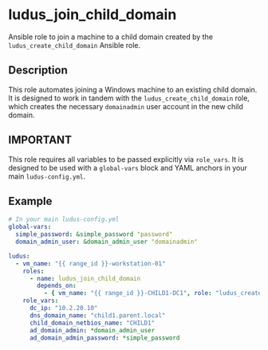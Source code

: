 # ludus_join_child_domain

Ansible role to join a machine to a child domain created by the `ludus_create_child_domain` Ansible role.

## Description
This role automates joining a Windows machine to an existing child domain. It is designed to work in tandem with the `ludus_create_child_domain` role, which creates the necessary `domainadmin` user account in the new child domain.

## IMPORTANT
This role requires all variables to be passed explicitly via `role_vars`. It is designed to be used with a `global-vars` block and YAML anchors in your main `ludus-config.yml`.

## Example

```yaml
# In your main ludus-config.yml
global-vars:
  simple_password: &simple_password "password"
  domain_admin_user: &domain_admin_user "domainadmin"

ludus:
  - vm_name: "{{ range_id }}-workstation-01"
    roles:
      - name: ludus_join_child_domain
        depends_on:
          - { vm_name: "{{ range_id }}-CHILD1-DC1", role: "ludus_create_child_domain" }
    role_vars:
      dc_ip: "10.2.20.10"
      dns_domain_name: "child1.parent.local"
      child_domain_netbios_name: "CHILD1"
      ad_domain_admin: *domain_admin_user
      ad_domain_admin_password: *simple_password
```

